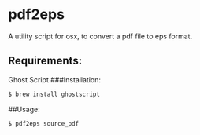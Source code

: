 # pdf2eps

A utility script for osx, to convert a pdf file to eps format.

## Requirements: 
Ghost Script 
###Installation: 
```bash
$ brew install ghostscript
```

##Usage: 
```bash
$ pdf2eps source_pdf 
```
